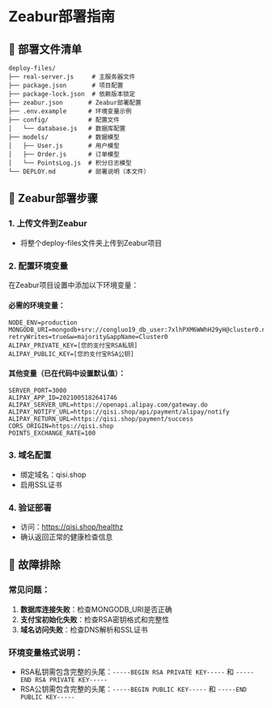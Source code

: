 # Zeabur部署指南

## 📁 部署文件清单
```
deploy-files/
├── real-server.js     # 主服务器文件
├── package.json       # 项目配置
├── package-lock.json  # 依赖版本锁定
├── zeabur.json       # Zeabur部署配置
├── .env.example      # 环境变量示例
├── config/           # 配置文件
│   └── database.js   # 数据库配置
├── models/           # 数据模型
│   ├── User.js       # 用户模型
│   ├── Order.js      # 订单模型
│   └── PointsLog.js  # 积分日志模型
└── DEPLOY.md         # 部署说明（本文件）
```

## 🚀 Zeabur部署步骤

### 1. 上传文件到Zeabur
- 将整个deploy-files文件夹上传到Zeabur项目

### 2. 配置环境变量
在Zeabur项目设置中添加以下环境变量：

#### 必需的环境变量：
```
NODE_ENV=production
MONGODB_URI=mongodb+srv://congluo19_db_user:7xlhPXM6WWhH29yH@cluster0.nungpf1.mongodb.net/?retryWrites=true&w=majority&appName=Cluster0
ALIPAY_PRIVATE_KEY=[您的支付宝RSA私钥]
ALIPAY_PUBLIC_KEY=[您的支付宝RSA公钥]
```

#### 其他变量（已在代码中设置默认值）：
```
SERVER_PORT=3000
ALIPAY_APP_ID=2021005182641746
ALIPAY_SERVER_URL=https://openapi.alipay.com/gateway.do
ALIPAY_NOTIFY_URL=https://qisi.shop/api/payment/alipay/notify
ALIPAY_RETURN_URL=https://qisi.shop/payment/success
CORS_ORIGIN=https://qisi.shop
POINTS_EXCHANGE_RATE=100
```

### 3. 域名配置
- 绑定域名：qisi.shop
- 启用SSL证书

### 4. 验证部署
- 访问：https://qisi.shop/healthz
- 确认返回正常的健康检查信息

## 🔧 故障排除

### 常见问题：
1. **数据库连接失败**：检查MONGODB_URI是否正确
2. **支付宝初始化失败**：检查RSA密钥格式和完整性
3. **域名访问失败**：检查DNS解析和SSL证书

### 环境变量格式说明：
- RSA私钥需包含完整的头尾：`-----BEGIN RSA PRIVATE KEY-----` 和 `-----END RSA PRIVATE KEY-----`
- RSA公钥需包含完整的头尾：`-----BEGIN PUBLIC KEY-----` 和 `-----END PUBLIC KEY-----`
